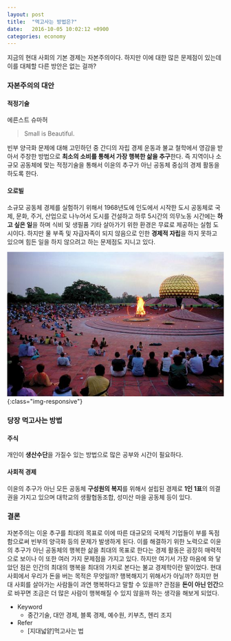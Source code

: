 ```yaml
---
layout: post
title:  "먹고사는 방법은?"
date:   2016-10-05 10:02:12 +0900
categories: economy
---
```

지금의 현대 사회의 기본 경제는 자본주의이다. 하지만 이에 대한 많은 문제점이 있는데 이를 대체할 다른 방안은 없는 걸까?

### 자본주의의 대안

#### 적정기술

에른스트 슈마허

> Small is Beautiful.

빈부 양극화 문제에 대해 고민하던 중 간디의 자립 경제 운동과 불교 철학에서 영감을 받아서 주창한 방법으로 **최소의 소비를 통해서 가장 행복한 삶을 추구**한다. 즉 지역이나 소규모 공동체에 맞는 적정기술을 통해서 이윤의 추구가 아닌 공동체 중심의 경제 활동을 하도록 한다.

#### 오로빌

소규모 공동체 경제를 실험하기 위해서 1968년도에 인도에서 시작한 도시 공동체로 국제, 문화, 주거, 산업으로 나누어서 도시를 건설하고 하루 5시간의 의무노동 시간에는 **하고 싶은 일**을 하며 식비 및 생필품 기타 살아가기 위한 환경은 무료로 제공하는 실험 도시이다. 하지만 물 부족 및 자급자족이 되지 않음으로 인한 **경제적 자립**을 하지 못하고 있으며 힘든 일을 하지 않으려고 하는 문제점도 지니고 있다.

![auroville](/images/Auroville.jpg){:class="img-responsive"}


### 당장 먹고사는 방법

#### 주식

개인이 **생산수단**을 가질수 있는 방법으로 많은 공부와 시간이 필요하다.

#### 사회적 경제

이윤의 추구가 아닌 모든 공동체 **구성원의 복지**를 위해서 설립된 경제로 **1인 1표**의 의결권을 가지고 있으며 대학교의 생활협동조합, 성미산 마을 공동체 등이 있다.

### 결론

자본주의는 이윤 추구를 최대의 목표로 이에 따른 대규모의 국제적 기업들이 부를 독점함으로써 빈부의 양극화 등의 문제가 발생하게 된다. 이를 해결하기 위한 노력으로 이윤의 추구가 아닌 공동체의 행복한 삶을 최대의 목표로 한다는 경제 활동은 굉장히 매력적으로 보이나 이 또한 여러 가지 문제점을 가지고 있다. 하지만 여기서 가장 마음에 와 닿았던 점은 인간의 최대의 행복을 최대의 가치로 본다는 불교 경제학이란 말이었다. 현대 사회에서 우리가 돈을 버는 목적은 무엇일까? 행복해지기 위해서가 아닐까? 하지만 현대 사회를 살아가는 사람들이 과연 행복하다고 말할 수 있을까? 관점을 **돈이 아닌 인간**으로 바꾸면 조금은 더 많은 사람이 행복해질 수 있지 않을까 하는 생각을 해보게 되었다.

- Keyword
  - 중간기술, 대안 경제, 블록 경제, 예수원, 키부츠, 헨리 조지
- Refer
  - [지대넓얕]먹고사는 법
